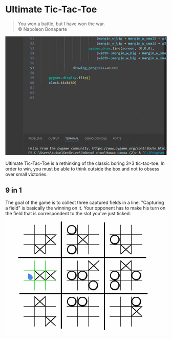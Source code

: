 # Ultimate Tic-Tac-Toe
> You won a battle, but I have won the war.
<br>© Napoleon Bonaparte

![](tic_tac_toe1.gif)

Ultimate Tic-Tac-Toe is a rethinking of the
classic boring 3×3 tic-tac-toe. In order 
to win, you must be able to think 
outside the box and not to obsess over 
small victories.

## 9 in 1
The goal of the game is to collect three
captured fields in a line.
"Capturing a field" is basically the
winning on it. Your opponent has to make 
his turn on the field that is 
correspondent to the slot you've just ticked.
![](tic_tac_toe2.gif)
